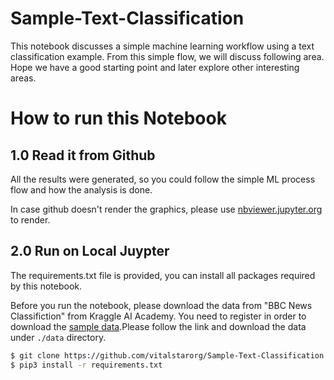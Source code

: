 # Sample-Text-Classification
This notebook discusses a simple machine learning workflow using a text classification example. From this simple flow, we will discuss following area. Hope we have a good starting point and later explore other interesting areas.

# How to run this Notebook
## 1.0 Read it from Github
All the results were generated, so you could follow the simple ML process flow and how the analysis is done.

In case github doesn't render the graphics, please use [nbviewer.jupyter.org](https://nbviewer.jupyter.org/github/vitalstarorg/Sample-Text-Classification/blob/main/Sample-Text-Classification.ipynb) to render.

## 2.0 Run on Local Juypter
The requirements.txt file is provided, you can install all packages required by this notebook.

Before you run the notebook, please download the data from "BBC News Classifiction" from Kraggle AI Academy. You need to register in order to download the [sample data](https://www.kaggle.com/c/learn-ai-bbc/data).Please follow the link and download the data under `./data` directory.

```bash
$ git clone https://github.com/vitalstarorg/Sample-Text-Classification.git
$ pip3 install -r requirements.txt
```
